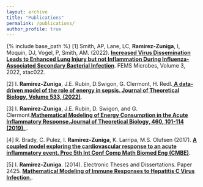 ```yaml
---
layout: archive
title: "Publications"
permalink: /publications/
author_profile: true
---
```

{% include base_path %}
[1] Smith, AP, Lane, LC, **Ramirez-Zuniga**, I, Moquin, DJ, Vogel, P, Smith, AM. (2022). [**Increased Virus Dissemination Leads to Enhanced Lung Injury but not Inflammation During Influenza-Associated Secondary Bacterial Infection**](https://academic.oup.com/femsmicrobes/article/doi/10.1093/femsmc/xtac022/6649651). FEMS Microbes, Volume 3, 2022, xtac022.

[2] I. **Ramirez-Zuniga**, J.E. Rubin, D.Swigon, G. Clermont, H. Redl.[ **A data-driven model of the role of energy in sepsis. Journal of Theoretical Biology, Volume 533, (2022)**]([https://authors.elsevier.com/a/1e5Kr57im8GQO](https://www.sciencedirect.com/science/article/abs/pii/S0022519321003672)). 

[3] I. **Ramirez-Zuniga**, J.E. Rubin, D. Swigon, and G. Clermont.[**Mathematical Modeling of Energy Consumption in the Acute Inflammatory Response.Journal of Theoretical Biology, 460, 101-114 (2019)**. ](https://www.sciencedirect.com/science/article/pii/S0022519318304120).

[4] R. Brady, C. Pulez, I. **Ramirez-Zuniga**, K. Larripa, M.S. Olufsen (2017). [**A coupled model exploring the cardiovascular response to an acute inflammatory event. Proc 5th Int Conf Comp Math Biomed Eng (CMBE)**](http://www.compbiomed.net/2017/cmbe-proceedings.htm).

[5] I. **Ramirez-Zuniga**. (2014). Electronic Theses and Dissertations. Paper 2425. [ **Mathematical Modeling of Immune Responses to Hepatitis C Virus Infection**.](https://dc.etsu.edu/etd/2425).
